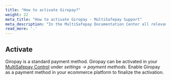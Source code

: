 ```yaml
---
title: "How to activate Giropay?"
weight: 22
meta_title: "How to activate Giropay - MultiSafepay Support"
meta_description: "In the MultiSafepay Documentation Center all relevant information regarding our Plugins and API. As well as Support pages for Payment Method, Tools and General Questions. You can also find the contact details of our Support Team and Integration Team."
read_more: '.'
---
```

## Activate
Giropay is a standard payment method. Giropay can be activated in your [MultiSafepay Control](https://merchant.multisafepay.com/) under _settings -> payment methods_. Enable Giropay as a payment method in your ecommerce platform to finalize the activation.

